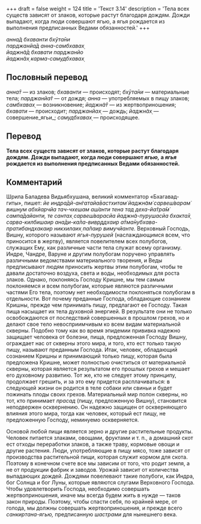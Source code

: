 +++
draft = false
weight = 124
title = 'Текст 3.14'
description = 'Тела всех существ зависят от злаков, которые растут благодаря дождям. Дожди выпадают, когда люди совершают ягью, а ягья рождается из выполнения предписанных Ведами обязанностей.'
+++

_анна̄д бхаванти бхӯта̄ни  
парджанйа̄д анна-самбхавах̣  
йаджн̃а̄д бхавати парджанйо  
йаджн̃ах̣ карма-самудбхавах̣_

## Пословный перевод

_анна̄т_ — из злаков; _бхаванти_ — происходят; _бхӯта̄ни_ — материальные тела; _парджанйа̄т_ — от дождя; _анна_ — употребляемых в пищу злаков; _самбхавах̣_ — возникновение; _йаджн̃а̄т_ — из жертвоприношения; _бхавати_ — происходит; _парджанйах̣_ — дождь; _йаджн̃ах̣_ — совершение_ягьи_; _самудбхавах̣_ — происходящее.

## Перевод

**Тела всех существ зависят от злаков, которые растут благодаря дождям. Дожди выпадают, когда люди совершают _ягью,_ а _ягья_ рождается из выполнения предписанных Ведами обязанностей.**

## Комментарий

Шрила Баладева Видьябхушана, великий комментатор «Бхагавад-гиты», пишет: _йе индра̄дй-ан̇гатайа̄вастхитам̇ йаджн̃ам̇ сарвеш́варам̇ вишн̣ум абхйарчйа тач-чхешам аш́анти тена тад деха-йа̄тра̄м̇ сампа̄дайанти, те сантах̣ сарвеш́варасйа йаджн̃а-пурушасйа бхакта̄х̣ сарва-килбишаир ана̄ди-ка̄ла-вивр̣ддхаир а̄тма̄нубхава-пратибандхакаир никхилаих̣ па̄паир вимучйанте._ Верховный Господь, Вишну, которого называют _ягья-пурушей_ (наслаждающимся всем, что приносится в жертву), является повелителем всех полубогов, служащих Ему, как различные части тела служат всему организму. Индре, Чандре, Варуне и другим полубогам поручено управлять различными ведомствами материального творения, и Веды предписывают людям приносить жертвы этим полубогам, чтобы те давали достаточно воздуха, света и воды, необходимых для роста злаков. Однако, поклоняясь Господу Кришне, мы тем самым поклоняемся и всем полубогам, которые являются различными частями Его тела, поэтому нет необходимости поклоняться полубогам в отдельности. Вот почему преданные Господа, обладающие сознанием Кришны, прежде чем принимать пищу, предлагают ее Господу. Такая пища насыщает их тела духовной энергией. В результате они не только освобождаются от последствий совершенных в прошлом грехов, но и делают свое тело невосприимчивым ко всем видам материальной скверны. Подобно тому как во время эпидемии прививка надежно защищает человека от болезни, пища, предложенная Господу Вишну, ограждает нас от скверны этого мира, и того, кто ест только такую пищу, называют преданным Господа. Итак, человек, обладающий сознанием Кришны и принимающий только пищу, которая была предложена Кришне, может полностью очиститься от материальной скверны, которая является результатом его прошлых грехов и мешает его духовному развитию. Тот же, кто не следует этому принципу, продолжает грешить, и за это ему придется расплачиваться: в следующей жизни он родится в теле собаки или свиньи и будет пожинать плоды своих грехов. Материальный мир полон скверны, но тот, кто принимает _прасад_ (пищу, предложенную Вишну), становится неподвержен осквернению. Он надежно защищен от оскверняющего влияния этого мира, тогда как человек, который ест пищу, не предложенную Господу, неминуемо оскверняется.

Основой любой пищи является зерно и другие растительные продукты. Человек питается злаками, овощами, фруктами и т. п., а домашний скот ест отходы переработки злаков, а также траву, кормовые овощи и другие растения. Люди, употребляющие в пищу мясо, тоже зависят от производства растительной пищи, которая служит кормом для скота. Поэтому в конечном счете все мы зависим от того, что родит земля, а не от продукции фабрик и заводов. Урожай зависит от количества выпадающих дождей. Дождями повелевают такие полубоги, как Индра, бог Солнца и бог Луны, которые являются слугами Верховного Господа. Чтобы удовлетворить Господа, необходимо совершать жертвоприношения, иначе мы всегда будем жить в нужде — таков закон природы. Поэтому, чтобы спасти себя, по крайней мере, от голода, мы должны совершать жертвоприношения, и прежде всего _санкиртана-ягью,_ предписанную _шастрами_ для нынешнего века.
